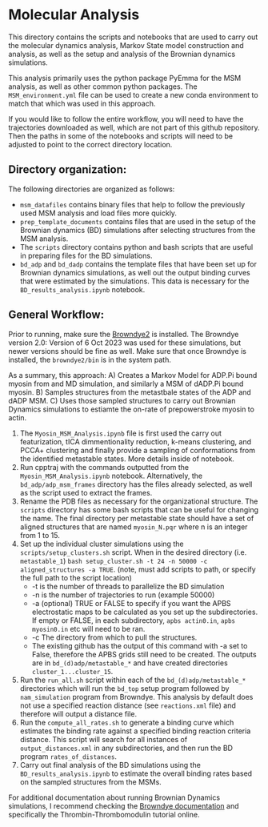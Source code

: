 # Molecular Analysis  
This directory contains the scripts and notebooks that are used to carry out the molecular dynamics analysis, Markov State model construction and analysis, as well as the setup and analysis of the Brownian dynamics simulations. 

This analysis primarily uses the python package PyEmma for the MSM analysis, as well as other common python packages. The `MSM_environment.yml` file can be used to create a new conda environment to match that which was used in this approach. 

If you would like to follow the entire workflow, you will need to have the trajectories downloaded as well, which are not part of this github repository. Then the paths in some of the notebooks and scripts will need to be adjusted to point to the correct directory location. 

## Directory organization: 
The following directories are organized as follows: 
- `msm_datafiles` contains binary files that help to follow the previously used MSM analysis and load files more quickly. 
- `prep_template_documents` contains files that are used in the setup of the Brownian dynamics (BD) simulations after selecting structures from the MSM analysis. 
- The `scripts` directory contains python and bash scripts that are useful in preparing files for the BD simulations. 
- `bd_adp` and `bd_dadp` contains the template files that have been set up for Brownian dynamics simulations, as well out the output binding curves that were estimated by the simulations. This data is necessary for the `BD_results_analysis.ipynb` notebook. 

## General Workflow: 
Prior to running, make sure the [Browndye2](https://browndye.ucsd.edu/) is installed. The Browndye version 2.0: Version of 6 Oct 2023 was used for these simulations, but newer versions should be fine as well. Make sure that once Browndye is installed, the `browndye2/bin` is in the system path. 

As a summary, this approach: A) Creates a Markov Model for ADP.Pi bound myosin from and MD simulation, and similarly a MSM of dADP.Pi bound myosin. B) Samples structures from the metastbale states of the ADP and dADP MSM. C) Uses those sampled structures to carry out Brownian Dynamics simulations to estiamte the on-rate of prepowerstroke myosin to actin. 
1. The `Myosin_MSM_Analysis.ipynb` file is first used the carry out featurization, tICA dimmentionality reduction, k-means clustering, and PCCA+ clustering and finally provide a sampling of conformations from the identified metastable states. More details inside of notebook. 
2. Run cpptraj with the commands outputted from the `Myosin_MSM_Analysis.ipynb` notebook. Alternatively, the `bd_adp/adp_msm_frames` directory has the files already selected, as well as the script used to extract the frames. 
3. Rename the PDB files as necessary for the organizational structure. The `scripts` directory has some bash scripts that can be useful for changing the name. The final directory per metastable state should have a set of aligned structures that are named `myosin_N.pqr` where n is an integer from 1 to 15. 
4. Set up the individual cluster simulations using the `scripts/setup_clusters.sh` script. When in the desired directory (i.e. `metastable_1`) `bash setup_cluster.sh -t 24 -n 50000 -c aligned_structures -a TRUE`. (note, must add scripts to path, or specify the full path to the script location)
    - -t is the number of threads to parallelize the BD simulation 
    - -n is the number of trajectories to run (example 50000)
    - -a (optional) TRUE or FALSE to specify if you want the APBS electrostatic maps to be calculated as you set up the subdirectories. If empty or FALSE, in each subdirectory, `apbs actin0.in`, `apbs myosin0.in` etc will need to be ran. 
    - -c The directory from which to pull the structures. 
    - The existing github has the output of this command with -a set to False, therefore the APBS grids still need to be created. The outputs are in `bd_(d)adp/metastable_*` and have created directories `cluster_1...cluster_15`. 
5. Run the `run_all.sh` script within each of the `bd_(d)adp/metastable_*` directories which will run the `bd_top` setup program followed by `nam_simulation` program from Browndye. This analysis by default does not use a specified reaction distance (see `reactions.xml` file) and therefore will output a distance file. 
6. Run the `compute_all_rates.sh` to generate a binding curve which estimates the binding rate against a specified binding reaction criteria distance. This script will search for all instances of `output_distances.xml` in any subdirectories, and then run the BD program `rates_of_distances`. 
7. Carry out final analysis of the BD simulations using the `BD_results_analysis.ipynb` to estimate the overall binding rates based on the sampled structures from the MSMs. 

For additional documentation about running Brownian Dynamics simulations, I recommend checking the [Browndye documentation](https://browndye.ucsd.edu/documentation.html) and specifically the Thrombin-Thrombomodulin tutorial online. 
